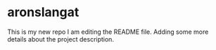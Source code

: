 # aronslangat
This is my new repo
I am editing the README file. Adding some more details about the project description.
